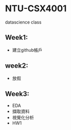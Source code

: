 # NTU-CSX4001
datascience class
## Week1:
* 建立github帳戶
## week2:
* 放假
## Week3:
* EDA
* 擷取資料
* 視覺化分析
* HW1
